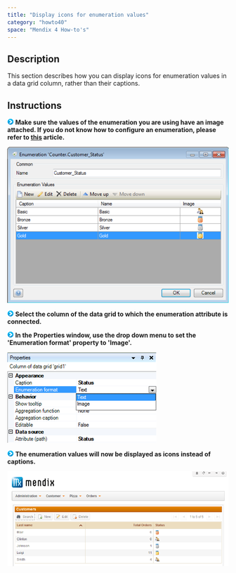 ```yaml
---
title: "Display icons for enumeration values"
category: "howto40"
space: "Mendix 4 How-to's"
---
```

## Description

This section describes how you can display icons for enumeration values in a data grid column, rather than their captions.

## Instructions

![](attachments/819203/917932.png) **Make sure the values of the enumeration you are using have an image attached. If you do not know how to configure an enumeration, please refer to [this](create-a-multi-language-enumeration) article.**

![](attachments/2621552/2752603.png)

![](attachments/819203/917932.png) **Select the column of the data grid to which the enumeration attribute is connected.**

![](attachments/819203/917932.png) **In the Properties window, use the drop down menu to set the 'Enumeration format' property to 'Image'.**

![](attachments/2621552/2752602.png)

![](attachments/819203/917932.png) **The enumeration values will now be displayed as icons instead of captions.**

![](attachments/2621552/2752608.png)
